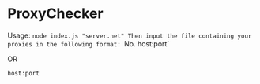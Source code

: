 # ProxyChecker

Usage: `node index.js "server.net"
Then input the file containing your proxies in the following format:
`No. host:port`

OR

`host:port`
